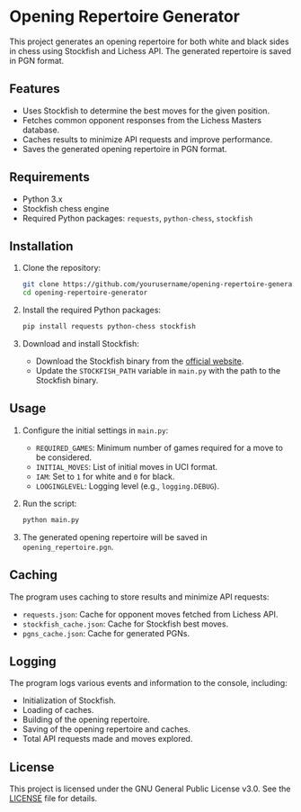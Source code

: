 # Opening Repertoire Generator

This project generates an opening repertoire for both white and black sides in chess using Stockfish and Lichess API. The generated repertoire is saved in PGN format.

## Features

- Uses Stockfish to determine the best moves for the given position.
- Fetches common opponent responses from the Lichess Masters database.
- Caches results to minimize API requests and improve performance.
- Saves the generated opening repertoire in PGN format.

## Requirements

- Python 3.x
- Stockfish chess engine
- Required Python packages: `requests`, `python-chess`, `stockfish`

## Installation

1. Clone the repository:
    ```sh
    git clone https://github.com/yourusername/opening-repertoire-generator.git
    cd opening-repertoire-generator
    ```

2. Install the required Python packages:
    ```sh
    pip install requests python-chess stockfish
    ```

3. Download and install Stockfish:
    - Download the Stockfish binary from the [official website](https://stockfishchess.org/download/).
    - Update the `STOCKFISH_PATH` variable in `main.py` with the path to the Stockfish binary.

## Usage

1. Configure the initial settings in `main.py`:
    - `REQUIRED_GAMES`: Minimum number of games required for a move to be considered.
    - `INITIAL_MOVES`: List of initial moves in UCI format.
    - `IAM`: Set to `1` for white and `0` for black.
    - `LOOGINGLEVEL`: Logging level (e.g., `logging.DEBUG`).

2. Run the script:
    ```sh
    python main.py
    ```

3. The generated opening repertoire will be saved in `opening_repertoire.pgn`.

## Caching

The program uses caching to store results and minimize API requests:
- `requests.json`: Cache for opponent moves fetched from Lichess API.
- `stockfish_cache.json`: Cache for Stockfish best moves.
- `pgns_cache.json`: Cache for generated PGNs.

## Logging

The program logs various events and information to the console, including:
- Initialization of Stockfish.
- Loading of caches.
- Building of the opening repertoire.
- Saving of the opening repertoire and caches.
- Total API requests made and moves explored.

## License
This project is licensed under the GNU General Public License v3.0. See the [LICENSE](LICENSE) file for details.
